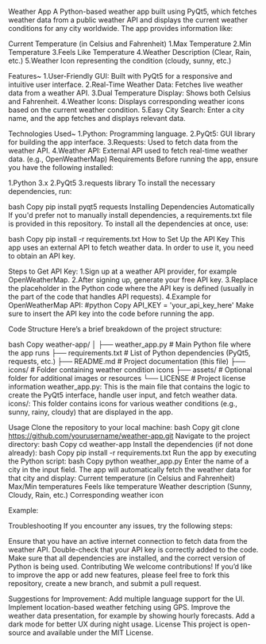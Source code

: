Weather App
A Python-based weather app built using PyQt5, which fetches weather data from a public weather API and displays the current weather conditions for any city worldwide. The app provides information like:

Current Temperature (in Celsius and Fahrenheit)
1.Max Temperature
2.Min Temperature
3.Feels Like Temperature
4.Weather Description (Clear, Rain, etc.)
5.Weather Icon representing the condition (cloudy, sunny, etc.)


Features~
1.User-Friendly GUI: Built with PyQt5 for a responsive and intuitive user interface.
2.Real-Time Weather Data: Fetches live weather data from a weather API.
3.Dual Temperature Display: Shows both Celsius and Fahrenheit.
4.Weather Icons: Displays corresponding weather icons based on the current weather condition.
5.Easy City Search: Enter a city name, and the app fetches and displays relevant data.


Technologies Used~
1.Python: Programming language.
2.PyQt5: GUI library for building the app interface.
3.Requests: Used to fetch data from the weather API.
4.Weather API: External API used to fetch real-time weather data. (e.g., OpenWeatherMap)
Requirements
Before running the app, ensure you have the following installed:

1.Python 3.x
2.PyQt5
3.requests library
To install the necessary dependencies, run:

bash
Copy
pip install pyqt5 requests
Installing Dependencies Automatically
If you'd prefer not to manually install dependencies, a requirements.txt file is provided in this repository. To install all the dependencies at once, use:

bash
Copy
pip install -r requirements.txt
How to Set Up the API Key
This app uses an external API to fetch weather data. In order to use it, you need to obtain an API key.

Steps to Get API Key:
1.Sign up at a weather API provider, for example OpenWeatherMap.
2.After signing up, generate your free API key.
3.Replace the placeholder in the Python code where the API key is defined (usually in the part of the code that handles API requests).
4.Example for OpenWeatherMap API:
#python
Copy
API_KEY = 'your_api_key_here'
Make sure to insert the API key into the code before running the app.

Code Structure
Here’s a brief breakdown of the project structure:

bash
Copy
weather-app/
│
├── weather_app.py        # Main Python file where the app runs
├── requirements.txt      # List of Python dependencies (PyQt5, requests, etc.)
├── README.md             # Project documentation (this file)
├── icons/                # Folder containing weather condition icons
├── assets/               # Optional folder for additional images or resources
└── LICENSE               # Project license information
weather_app.py: This is the main file that contains the logic to create the PyQt5 interface, handle user input, and fetch weather data.
icons/: This folder contains icons for various weather conditions (e.g., sunny, rainy, cloudy) that are displayed in the app.

Usage
Clone the repository to your local machine:
bash
Copy
git clone https://github.com/yourusername/weather-app.git
Navigate to the project directory:
bash
Copy
cd weather-app
Install the dependencies (if not done already):
bash
Copy
pip install -r requirements.txt
Run the app by executing the Python script:
bash
Copy
python weather_app.py
Enter the name of a city in the input field. The app will automatically fetch the weather data for that city and display:
Current temperature (in Celsius and Fahrenheit)
Max/Min temperatures
Feels like temperature
Weather description (Sunny, Cloudy, Rain, etc.)
Corresponding weather icon

Example:


Troubleshooting
If you encounter any issues, try the following steps:

Ensure that you have an active internet connection to fetch data from the weather API.
Double-check that your API key is correctly added to the code.
Make sure that all dependencies are installed, and the correct version of Python is being used.
Contributing
We welcome contributions! If you’d like to improve the app or add new features, please feel free to fork this repository, create a new branch, and submit a pull request.

Suggestions for Improvement:
Add multiple language support for the UI.
Implement location-based weather fetching using GPS.
Improve the weather data presentation, for example by showing hourly forecasts.
Add a dark mode for better UX during night usage.
License
This project is open-source and available under the MIT License.
